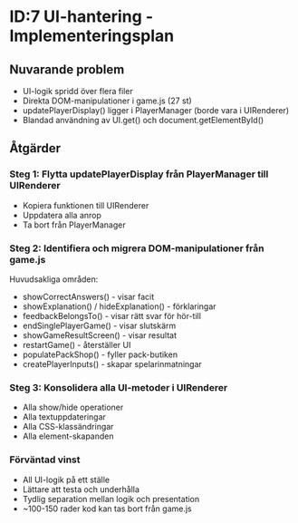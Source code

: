 # ID:7 UI-hantering - Implementeringsplan

## Nuvarande problem
- UI-logik spridd över flera filer
- Direkta DOM-manipulationer i game.js (27 st)
- updatePlayerDisplay() ligger i PlayerManager (borde vara i UIRenderer)
- Blandad användning av UI.get() och document.getElementById()

## Åtgärder

### Steg 1: Flytta updatePlayerDisplay från PlayerManager till UIRenderer
- Kopiera funktionen till UIRenderer
- Uppdatera alla anrop
- Ta bort från PlayerManager

### Steg 2: Identifiera och migrera DOM-manipulationer från game.js
Huvudsakliga områden:
- showCorrectAnswers() - visar facit
- showExplanation() / hideExplanation() - förklaringar
- feedbackBelongsTo() - visar rätt svar för hör-till
- endSinglePlayerGame() - visar slutskärm
- showGameResultScreen() - visar resultat
- restartGame() - återställer UI
- populatePackShop() - fyller pack-butiken
- createPlayerInputs() - skapar spelarinmatningar

### Steg 3: Konsolidera alla UI-metoder i UIRenderer
- Alla show/hide operationer
- Alla textuppdateringar
- Alla CSS-klassändringar
- Alla element-skapanden

### Förväntad vinst
- All UI-logik på ett ställe
- Lättare att testa och underhålla
- Tydlig separation mellan logik och presentation
- ~100-150 rader kod kan tas bort från game.js